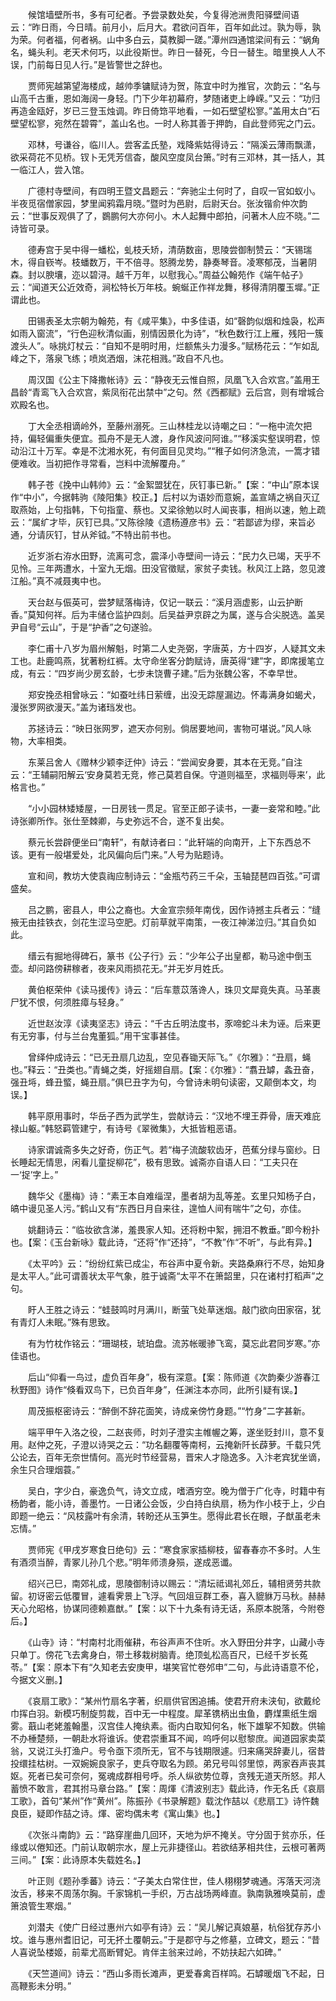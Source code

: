 <!-- { "loadSidebar": true } -->
　　候馆墙壁所书，多有可纪者。予尝录数处矣，今复得池洲贵阳驿壁间语云：“昨日雨，今日晴。前月小，后月大。君欲问百年，百年如此过。孰为辱，孰为荣。何者福，何者祸。山中多白云，莫教脚一蹉。”潭州四通馆梁间有云：“蜗角名，蝇头利。老天术何巧，以此役斯世。昨日一替死，今日一替生。暗里换人人不误，门前每日见人行。”是皆警世之辞也。

　　贾师宪越第望海楼成，越帅季镛赋诗为贺，陈宜中时为推官，次韵云：“名与山高千古重，恩如海阔一身轻。门下少年初幕府，梦随诸吏上峥嵘。”又云：“功归再造金瓯好，岁已三登玉烛调。昨日倚筇平地看，一如石壁望松寥。”盖用太白“石壁望松寥，宛然在碧霄”，盖山名也。一时人称其善于押韵，自此登师宪之门云。

　　邓林，号谦谷，临川人。尝客孟氏塾，戏降紫姑得诗云：“隔溪云薄雨飘潇，欲采荷花不见桥。钗卜无凭芳信杳，酸风空度凤台箫。”时有三邓林，其一括人，其一临江人，尝入馆。

　　广德村寺壁间，有四明王暨文昌题云：“奔驰尘土何时了，自叹一官如蚁小。半夜觅宿僧家园，梦里闻鸦霜月晓。”暨时为邑尉，后尉天台。张汝锴俞仲次韵云：“世事反观俱了了，鷃鹏何大亦何小。木人起舞中郎拍，问著木人应不晓。”二诗皆可录。

　　德寿宫于吴中得一蟠松，虬枝夭矫，清荫数亩，思陵尝御制赞云：“天锡瑞木，得自嵚岑。枝蟠数万，干不倍寻。怒腾龙势，静奏琴音。凌寒郁茂，当暑阴森。封以腴壤，迩以碧浔。越千万年，以慰我心。”周益公翰苑作《端午帖子》云：“闻道天公近效奇，涧松特长万年枝。蜿蜒正作祥龙舞，移得清阴覆玉墀。”正谓此也。

　　田锡表圣太宗朝为翰苑，有《咸平集》，中多佳语，如“磬韵似烟和烛袅，松声如雨入窗流”，“行色迎秋清似画，别情因景化为诗”，“秋色数行江上雁，残阳一簇渡头人”。咏挑灯杖云：“自知不是明时用，烂额焦头力漫多。”赋杨花云：“乍如乱峰之下，落泉飞练；喷岚洒烟，沫花相溅。”政自不凡也。

　　周汉国《公主下降撒帐诗》云：“静夜无云惟自照，凤凰飞入合欢宫。”盖用王昌龄“青鸾飞入合欢宫，紫凤衔花出禁中”之句。然《西都赋》云后宫，则有增城合欢殿名也。

　　丁大全丞相谪岭外，至藤州溺死。三山林桂龙以诗嘲之曰：“一柂中流欠把持，偏轻偏重失便宜。孤舟不是无人渡，身作风波问阿谁。”“移溪实壑误明君，惊动沿江十万军。幸是不沈湘水死，有何面目见灵均。”“稚子如何济急流，一篙才错便难收。当初把作寻常看，岂料中流解覆舟。”

　　韩子苍《挽中山韩帅》云：“金絮盟犹在，灰钉事已新。”【案：“中山”原本误作“中小”，今据韩驹《陵阳集》校正。】后村以为语妙而意婉，盖宣靖之祸自灭辽取燕始，上句指韩，下句指童、蔡也。又梁徐勉以时人闻丧事，相尚以速，勉上疏云：“属纩才毕，灰钉已具。”又陈徐陵《遗杨遵彦书》云：“若鄙谚为缪，来旨必通，分请灰钉，甘从斧钺。”不特出前书也。

　　近岁浙右洊水田野，流离可念，震泽小寺壁间一诗云：“民力久已竭，天乎不见怜。三年两遭水，十室九无烟。田没官徵赋，家贫子卖钱。秋风江上路，忽见渡江船。”真不减聂夷中也。

　　天台赵与侲英可，尝梦赋落梅诗，仅记一联云：“溪月涵虚影，山云护断香。”莫知何祥。后为丰储仓监护四剡。后吴益尹京辟之为属，遂与合尖脱选。盖吴尹自号“云山”，于是“护香”之句遂验。

　　李仁甫十八岁为眉州解魁，时第二人史尧弼，字唐英，方十四岁，人疑其文未工也。赴鹿鸣燕，犹著粉红裤。太守命坐客分韵赋诗，唐英得“建”字，即席援笔立成，有云：“四岁尚少房玄龄，七步未饶曹子建。”后为张魏公客，不幸早世。

　　郑安挽丞相曾咏云：“如蚕吐纬日萦缠，出没无踪屋漏边。怀毒满身如蝎犬，漫张罗网欲漫天。”盖为诸珰发也。

　　苏拯诗云：“映日张网罗，遮天亦何别。倘居要地间，害物可堪说。”风人咏物，大率相类。

　　东莱吕舍人《赠林少颖李迂仲》诗云：“尝闻安身要，其本在无竞。”自注云：“王辅嗣阳解云‘安身莫若无竞，修己莫若自保。守道则福至，求福则辱来’，此格言也。”

　　“小小园林矮矮屋，一日房钱一贯足。官至正郎子读书，一妻一妾常和睦。”此诗张卿所作。张仕至棘卿，与史弥远不合，遂不复出矣。

　　蔡元长尝辟便坐曰“南轩”，有献诗者曰：“此轩端的向南开，上下东西总不该。更有一般堪爱处，北风偏向后门来。”人号为贴题诗。

　　宣和间，教坊大使袁祹应制诗云：“金瓶芍药三千朵，玉轴琵琶四百弦。”可谓盛矣。

　　吕之鹏，密县人，申公之裔也。大金宣宗频年南伐，因作诗撼主兵者云：“缝掖无由挂铁衣，剑花生涩马空肥。灯前草就平南策，一夜江神涕泣归。”其自负如此。

　　缙云有掘地得碑石，篆书《公子行》云：“少年公子出皇都，勒马途中倒玉壶。却问路傍耕稼者，夜来风雨损花无。”并无岁月姓氏。

　　黄伯枢荣仲《读马援传》诗云：“后车薏苡落谗人，珠贝文犀竟失真。马革裹尸犹不恨，何须胜瘴与轻身。”

　　近世赵汝淳《读夷坚志》诗云：“千古丘明法度书，豕啼蛇斗未为诬。后来更有无穷事，付与兰台鬼董狐。”用干宝事甚佳。

　　曾绎仲成诗云：“已无丑扇几边乱，空见舂锄天际飞。”《尔雅》：“丑扇，蝇也。”释云：“丑类也。”青蝇之类，好摇翅自扇。【案：《尔雅》：“翥丑罅，螽丑奋，强丑埓，蜂丑螸，蝇丑扇。”俱巳丑字为句，今曾诗未明句读密，又颠倒本文，均误。】

　　韩平原用事时，华岳子西为武学生，尝献诗云：“汉地不埋王莽骨，唐天难庇禄山躯。”韩怒羁管建宁，有诗号《翠微集》，大抵皆粗恶语。

　　诗家谓诚斋多失之好奇，伤正气。若“梅子流酸软齿牙，芭蕉分绿与窗纱。日长睡起无情思，闲看儿童捉柳花”，极有思致。诚斋亦自语人曰：“工夫只在一‘捉’字上。”

　　魏华父《墨梅》诗：“素王本自难缁涅，墨者胡为乱等差。玄里只知杨子白，皜中谩见圣人污。”鹤山又有“东西日月自来往，遑恤人间有喘牛”之句，亦佳。

　　姚翻诗云：“临妆欲含涕，羞畏家人知。还将粉中絮，拥泪不教垂。”即今粉扑也。【案：《玉台新咏》载此诗，“还将”作“还持”，“不教”作“不听”，与此有异。】

　　《太平吟》云：“纷纷红紫已成尘，布谷声中夏令新。夹路桑麻行不尽，始知身是太平人。”此可谓善状太平气象，胜于诚斋“太平不在箫韶里，只在诸村打稻声”之句。

　　盱人王胜之诗云：“蛙鼓鸣时月满川，断萤飞处草迷烟。敲门欲向田家宿，犹有青灯人未眠。”殊有思致。

　　有为竹枕作铭云：“珊瑚枝，琥珀盘。流苏帐暖骖飞鸾，莫忘此君同岁寒。”亦佳语也。

　　后山“仰看一鸟过，虚负百年身”，极有深意。【案：陈师道《次韵秦少游春江秋野图》诗作“倏看双鸟下，已负百年身”，任渊注本亦同，此所引疑有误。】

　　周茂振枢密诗云：“醉倒不辞花面笑，诗成亲傍竹身题。”“竹身”二字甚新。

　　端平甲午入洛之役，二赵丧师，时刘子澄实主帷幄之筹，遂坐贬封川，意不复用。赵仲之死，子澄以诗哭之云：“功名翻覆等南柯，云掩新阡长薜萝。千载只凭公论去，百年无奈世情何。高光时节经营易，晋宋人才隐逸多。入汴老宾犹坐谪，余生只合理烟蓑。”

　　吴白，字少白，豪逸负气，诗文立成，嗜酒穷空。晚为僧于广化寺，时籍中有杨韵者，能小诗，善墨竹。一日诸公会饭，少白持白纨扇，杨为作小枝于上，少白即题一绝云：“风枝露叶有余清，转盼还从玉笋生。愿得此君长在眼，子猷虽老未忘情。”

　　贾师宪《甲戌岁寒食日绝句》云：“寒食家家插柳枝，留春春亦不多时。人生有酒须当醉，青冢儿孙几个悲。”明年师溃身殒，遂成恶谶。

　　绍兴己巳，南郊礼成，思陵御制诗以赐云：“清坛祗谒礼郊丘，辅相贤劳共款留。初讶密云低覆冒，遽看霁景上飞浮。气回俎豆群工泰，喜入貔貅万马秋。赫赫天心允昭格，协谋同德赖嘉猷。”【案：以下十九条有诗无话，系原本脱落，今附卷后。】

　　《山寺》诗：“村南村北雨催耕，布谷声声不住听。水入野田分井字，山藏小寺只单丁。傍花飞去禽身白，带土移栽树脑青。绝顶虬松高百尺，已经千岁长菟苓。”【案：原本下有“久知老去安庚甲，堪笑官忙卷邜申”二句，与此诗语意不伦，今据文义删。】

　　《哀扇工歌》：“某州竹扇名字著，织扇供官困追捕。使君开府未浃旬，欲戴纶巾挥白羽。新模巧制旋剪裁，百中无一中程度。犀革镌柄出虫鱼，麝煤熏纸生烟雾。蕺山老姥羞翰墨，汉宫佳人掩纨素。衙内白取知何名，帐下雄挐不知数。供输不办棰楚频，一朝赴水将谁诉。使君崇重耳不闻，呜呼何以慰黎庶。闻道园家卖菜翁，又说江头打渔户。号令亟下须所无，官不与钱期限遽。归来痛哭辞妻儿，宿昔投缳挂枯树。一双婉婉良家子，吏兵夺取名为顾。弟兄号叫邻里惊，两家吞声丧其妪。死者已矣可奈何，冤魂成群相号呼。杀人纵欲势位尊，贪残无道天所怒。邦人蓄愤不敢言，君其拊马章台路。”【案：周煇《清波别志》载此诗，作无名氏《哀扇工歌》，首句“某州”作“黄州”。陈振孙《书录解题》载沈作喆以《悲扇工》诗忤魏良臣，疑即作喆之诗。煇、密均偶未考《寓山集》也。】

　　《次张斗南韵》云：“路穿崖曲几回环，天地为炉不掩关。守分固于贫亦乐，任缘或以倦知还。门前认取朝宗水，屋上元非捷径山。若欲结茅相共住，云根可著两三间。”【案：此诗原本失载姓名。】

　　叶正则《题孙季蕃》诗云：“子美太白常住世，佳人栩栩梦魂通。泻落天河浇汝舌，移来不周荡尔胸。千家锦机一手织，万古战场两峰直。孰南孰雅唤莫前，虚箫浪管生寒烟。”

　　刘潜夫《使广日经过惠州六如亭有诗》云：“吴儿解记真娘墓，杭俗犹存苏小坟。谁与惠州耆旧记，可无抔土覆朝云。”于是郡守与之修墓，立碑文，题云：“昔人喜说坠楼姬，前辈尤高断臂妃。肯伴主翁来过岭，不妨扶起六如碑。”

　　《天竺道间》诗云：“西山多雨长滩声，更爱春禽百样鸣。石罅暖烟飞不起，日高鞭影未分明。”

